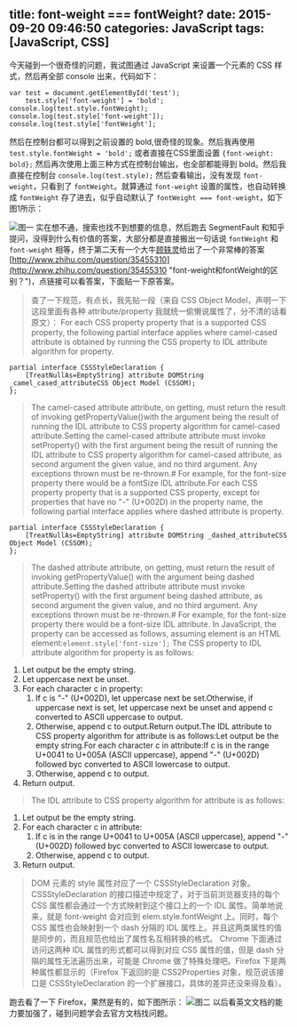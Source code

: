title: font-weight === fontWeight?
date: 2015-09-20 09:46:50
categories: JavaScript
tags: [JavaScript, CSS]
---
今天碰到一个很奇怪的问题，我试图通过 JavaScript 来设置一个元素的 CSS 样式，然后再全部 console 出来，代码如下：
```
var test = document.getElementById('test');
    test.style['font-weight'] = 'bold';
console.log(test.style.fontWeight);
console.log(test.style['font-weight']);
console.log(test.style['fontWeight'];
```
然后在控制台都可以得到之前设置的 bold,很奇怪的现象。然后我再使用 `test.style.fontWeight = 'bold';` 或者直接在CSS里面设置 `{font-weight: bold};` 然后再次使用上面三种方式在控制台输出，也全部都能得到 bold。然后我直接在控制台 `console.log(test.style);` 然后查看输出，没有发现 `font-weight`，只看到了 `fontWeight`。就算通过 `font-weight` 设置的属性，也自动转换成 `fontWeight` 存了进去，似乎自动默认了 `fontWeight === font-weight`，如下图1所示：
<!-- more -->
![图一](//static.yihouzenmeban.com/blog/2015-09-20-1.png)
实在想不通，搜索也找不到想要的信息，然后跑去 SegmentFault 和知乎提问，没得到什么有价值的答案，大部分都是直接搬出一句话说 `fontWeight` 和 `font-weight` 相等，终于第二天有一个大牛[顾轶灵](http://www.zhihu.com/people/justineo "知乎")给出了一个非常棒的答案[http://www.zhihu.com/question/35455310](http://www.zhihu.com/question/35455310 "font-weight和fontWeight的区别？")，点链接可以看答案，下面贴一下原答案。
>查了一下规范，有点长，我先贴一段（来自 CSS Object Model，声明一下这段里面有各种 attribute/property 我就统一偷懒说属性了，分不清的话看原文）：
For each CSS property property that is a supported CSS property, the following partial interface applies where camel-cased attribute is obtained by running the CSS property to IDL attribute algorithm for property.
```
partial interface CSSStyleDeclaration {
    [TreatNullAs=EmptyString] attribute DOMString _camel_cased_attributeCSS Object Model (CSSOM);
};
```
>The camel-cased attribute attribute, on getting, must return the result of invoking getPropertyValue()with the argument being the result of running the IDL attribute to CSS property algorithm for camel-cased attribute.Setting the camel-cased attribute attribute must invoke setProperty() with the first argument being the result of running the IDL attribute to CSS property algorithm for camel-cased attribute, as second argument the given value, and no third argument. Any exceptions thrown must be re-thrown.# For example, for the font-size property there would be a fontSize IDL attribute.For each CSS property property that is a supported CSS property, except for properties that have no "-" (U+002D) in the property name, the following partial interface applies where dashed attribute is property.
```
partial interface CSSStyleDeclaration {
    [TreatNullAs=EmptyString] attribute DOMString _dashed_attributeCSS Object Model (CSSOM);
};
```
>The dashed attribute attribute, on getting, must return the result of invoking getPropertyValue() with the argument being dashed attribute.Setting the dashed attribute attribute must invoke setProperty() with the first argument being dashed attribute, as second argument the given value, and no third argument. Any exceptions thrown must be re-thrown.# For example, for the font-size property there would be a font-size IDL attribute. In JavaScript, the property can be accessed as follows, assuming element is an HTML element:`element.style['font-size'];`
The CSS property to IDL attribute algorithm for property is as follows:
1. Let output be the empty string.
2. Let uppercase next be unset.
3. For each character c in property:
    1. If c is "-" (U+002D), let uppercase next be set.Otherwise, if uppercase next is set, let uppercase next be unset and append c converted to ASCII uppercase to output.
    2. Otherwise, append c to output.Return output.The IDL attribute to CSS property algorithm for attribute is as follows:Let output be the empty string.For each character c in attribute:If c is in the range U+0041 to U+005A (ASCII uppercase), append "-" (U+002D) followed byc converted to ASCII lowercase to output.
    3. Otherwise, append c to output.
4. Return output.

>The IDL attribute to CSS property algorithm for attribute is as follows:
1. Let output be the empty string.
2. For each character c in attribute:
    1. If c is in the range U+0041 to U+005A (ASCII uppercase), append "-" (U+002D) followed byc converted to ASCII lowercase to output.
    2. Otherwise, append c to output.
3. Return output.

>DOM 元素的 style 属性对应了一个 CSSStyleDeclaration 对象。CSSStyleDeclaration 的接口描述中规定了，对于当前浏览器支持的每个 CSS 属性都会通过一个方式映射到这个接口上的一个 IDL 属性。简单地说来，就是 font-weight 会对应到 elem.style.fontWeight 上。同时，每个 CSS 属性也会映射到一个 dash 分隔的 IDL 属性上。并且这两类属性的值是同步的，而且规范也给出了属性名互相转换的格式。
Chrome 下面通过访问这两种 IDL 属性的形式都可以得到对应 CSS 属性的值，但是 dash 分隔的属性无法遍历出来，可能是 Chrome 做了特殊处理吧。Firefox 下是两种属性都显示的（Firefox 下返回的是 CSS2Properties 对象，规范说该接口是 CSSStyleDeclaration 的一个扩展接口，具体的差异还没来得及看）。

跑去看了一下 Firefox，果然是有的，如下图所示：
![图二](//static.yihouzenmeban.com/blog/2015-09-20-2.png)
以后看英文文档的能力要加强了，碰到问题学会去官方文档找问题。